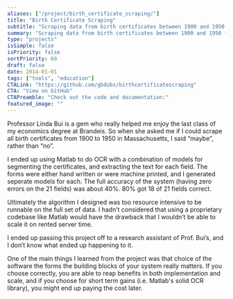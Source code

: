 ```yaml
---
aliases: ["/project/birth_certificate_scraping/"]
title: "Birth Certificate Scraping"
subtitle: "Scraping data from birth certificates between 1900 and 1950 for an Economics paper."
summary: "Scraping data from birth certificates between 1900 and 1950 for an Economics paper."
type: "projects"
isSimple: false
isPriority: false
sortPriority: 60
draft: false
date: 2014-01-01
tags: ["tools", "education"]
CTALink: "https://github.com/gbdubs/birthcertificatescraping"
CTA: "View on GitHub"
CTAPreamble: "Check out the code and documentation:"
featured_image: ""
---
```


Professor Linda Bui is a gem who really helped me enjoy the last class of my economics degree at Brandeis.  So when she asked me if I could scrape all birth certificates from 1900 to 1950 in Massachusetts, I said “maybe”, rather than “no”.

I ended up using Matlab to do OCR with a combination of models for segmenting the certificates, and extracting the text for each field.  The forms were either hand written or were machine printed, and I generated seperate models for each.  The full accuracy of the system (having zero errors on the 21 fields) was about 40%.  80% got 18 of 21 fields correct.

Ultimately the algorithm I designed was too resource intensive to be runnable on the full set of data. I hadn’t considered that using a proprietary codebase like Matlab would have the drawback that I wouldn’t be able to scale it on rented server time.

I ended up passing this project off to a research assistant of Prof. Bui’s, and I don’t know what ended up happening to it.

One of the main things I learned from the project was that choice of the software the forms the building blocks of your system really matters. If you choose correctly, you are able to reap benefits in both implementation and scale, and if you choose for short term gains (i.e. Matlab's solid OCR library), you might end up paying the cost later.
